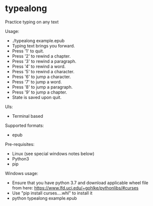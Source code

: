 # typealong
Practice typing on any text

Usage:
* ./typealong example.epub
* Typing text brings you forward.
* Press '1' to quit.
* Press '2' to rewind a chapter.
* Press '3' to rewind a paragraph.
* Press '4' to rewind a word.
* Press '5' to rewind a character.
* Press '6' to jump a character.
* Press '7' to jump a word.
* Press '8' to jump a paragraph.
* Press '9' to jump a chapter.
* State is saved upon quit.

UIs:
* Terminal based

Supported formats:
* epub

Pre-requisites:
* Linux (see special windows notes below)
* Python3
* pip

Windows usage:
* Ensure that you have python 3.7 and download applicable wheel file from here: https://www.lfd.uci.edu/~gohlke/pythonlibs/#curses
* Use "pip install curses....whl" to install it
* python typealong example.epub
